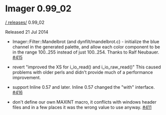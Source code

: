 # Imager 0.99_02

[ / ](..) [releases/](./) 0.99_02

Released 21 Jul 2014

- Imager::Filter::Mandelbrot (and dynfilt/mandelbrot.c) - initialize the blue channel in the generated palette, and allow each color component to be in the range 100..255 instead of just 100..254. Thanks to Ralf Neubauer. [#415](https://github.com/tonycoz/imager/issues/415)

- revert "improved the XS for i_io_read() and i_io_raw_read()" This caused problems with older perls and didn't provide much of a performance improvement.

- support Inline 0.57 and later. Inline 0.57 changed the "with" interface. [#416](https://github.com/tonycoz/imager/issues/416)

- don't define our own MAXINT macro, it conflicts with windows header files and in a few places it was the wrong value to use anyway. [#411](https://github.com/tonycoz/imager/issues/411)
